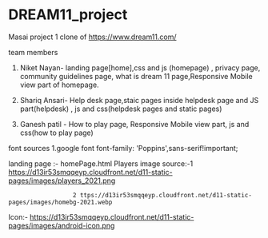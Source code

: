 # DREAM11_project
Masai project 1 clone of https://www.dream11.com/

team members

1) Niket Nayan- landing page[home],css and js (homepage) , privacy page, community guidelines page, what is dream 11 page,Responsive Mobile view part of homepage.

2) Shariq Ansari- Help desk page,staic pages inside helpdesk page and JS part(helpdesk) , js and css(helpdesk pages and static pages) 

3) Ganesh patil - How to play page, Responsive Mobile view part, js and css(how to play page) 

font sources 1.google font font-family: 'Poppins',sans-serif!important;


landing page :- homePage.html
Players image source:-1 https://d13ir53smqqeyp.cloudfront.net/d11-static-pages/images/players_2021.png

                      2 ttps://d13ir53smqqeyp.cloudfront.net/d11-static-pages/images/homebg-2021.webp
                      
Icon:- https://d13ir53smqqeyp.cloudfront.net/d11-static-pages/images/android-icon.png                      
